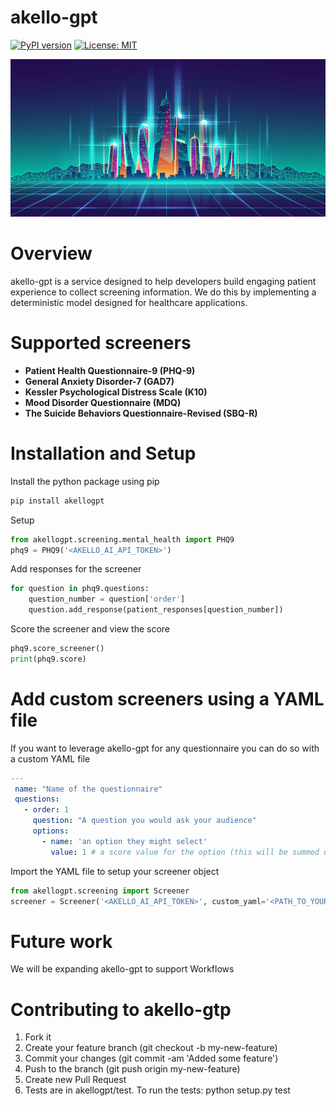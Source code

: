 # akello-gpt
[![PyPI version](https://badge.fury.io/py/akellogpt.svg)](https://badge.fury.io/py/akellogpt)
[![License: MIT](https://img.shields.io/badge/License-MIT-yellow.svg)](https://opensource.org/licenses/MIT)


![Alt text](/banner.jpg "akello-gpt")

# Overview
akello-gpt is a service designed to help developers build engaging patient experience to collect screening information. We do this by implementing a deterministic model designed for healthcare applications. 

# Supported screeners
* **Patient Health Questionnaire-9 (PHQ-9)** 
* **General Anxiety Disorder-7 (GAD7)**
* **Kessler Psychological Distress Scale (K10)**
* **Mood Disorder Questionnaire (MDQ)**
* **The Suicide Behaviors Questionnaire-Revised (SBQ-R)**


# Installation and Setup

Install the python package using pip
```bash
pip install akellogpt
```

Setup
```python
from akellogpt.screening.mental_health import PHQ9
phq9 = PHQ9('<AKELLO_AI_API_TOKEN>')
```

Add responses for the screener
```python
for question in phq9.questions:
    question_number = question['order']    
    question.add_response(patient_responses[question_number])
```

Score the screener and view the score
```python
phq9.score_screener()
print(phq9.score) 
```

# Add custom screeners using a YAML file
If you want to leverage akello-gpt for any questionnaire you can do so with a custom YAML file

```yaml
---
 name: "Name of the questionnaire"
 questions:
   - order: 1
     question: "A question you would ask your audience"
     options:
       - name: 'an option they might select'
         value: 1 # a score value for the option (this will be summed up at the end)
```

Import the YAML file to setup your screener object
```python
from akellogpt.screening import Screener
screener = Screener('<AKELLO_AI_API_TOKEN>', custom_yaml='<PATH_TO_YOUR_YAML_FILE>')
```

# Future work
We will be expanding akello-gpt to support Workflows

# Contributing to akello-gtp
1. Fork it
2. Create your feature branch (git checkout -b my-new-feature)
3. Commit your changes (git commit -am 'Added some feature')
4. Push to the branch (git push origin my-new-feature)
5. Create new Pull Request
6. Tests are in akellogpt/test. To run the tests: python setup.py test
